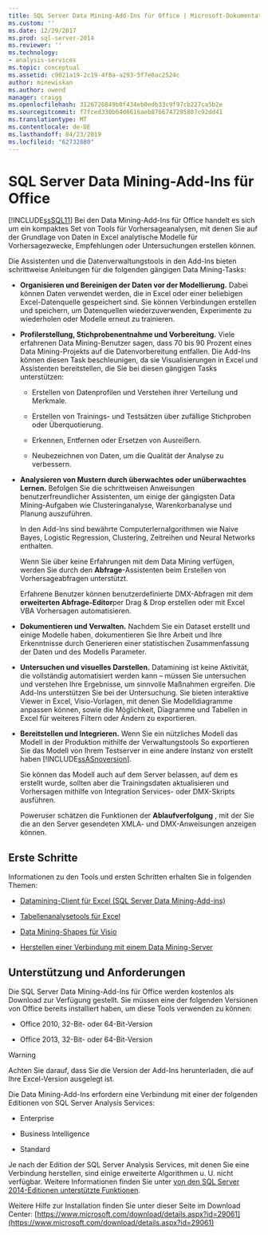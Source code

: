 ```yaml
---
title: SQL Server Data Mining-Add-Ins für Office | Microsoft-Dokumentation
ms.custom: ''
ms.date: 12/29/2017
ms.prod: sql-server-2014
ms.reviewer: ''
ms.technology:
- analysis-services
ms.topic: conceptual
ms.assetid: c9021a19-2c19-4f0a-a293-5f7e0ac2524c
author: minewiskan
ms.author: owend
manager: craigg
ms.openlocfilehash: 3126726849b0f434eb0edb33c9f97cb227ca5b2e
ms.sourcegitcommit: f7fced330b64d6616aeb8766747295807c92dd41
ms.translationtype: MT
ms.contentlocale: de-DE
ms.lasthandoff: 04/23/2019
ms.locfileid: "62732880"
---
```

# <a name="sql-server-data-mining-add-ins-for-office"></a>SQL Server Data Mining-Add-Ins für Office
  [!INCLUDE[ssSQL11](../../includes/sssql11-md.md)] Bei den Data Mining-Add-Ins für Office handelt es sich um ein kompaktes Set von Tools für Vorhersageanalysen, mit denen Sie auf der Grundlage von Daten in Excel analytische Modelle für Vorhersagezwecke, Empfehlungen oder Untersuchungen erstellen können.  
  
 Die Assistenten und die Datenverwaltungstools in den Add-Ins bieten schrittweise Anleitungen für die folgenden gängigen Data Mining-Tasks:  
  
-   **Organisieren und Bereinigen der Daten vor der Modellierung.** Dabei können Daten verwendet werden, die in Excel oder einer beliebigen Excel-Datenquelle gespeichert sind. Sie können Verbindungen erstellen und speichern, um Datenquellen wiederzuverwenden, Experimente zu wiederholen oder Modelle erneut zu trainieren.  
  
-   **Profilerstellung, Stichprobenentnahme und Vorbereitung.** Viele erfahrenen Data Mining-Benutzer sagen, dass 70 bis 90 Prozent eines Data Mining-Projekts auf die Datenvorbereitung entfallen. Die Add-Ins können diesen Task beschleunigen, da sie Visualisierungen in Excel und Assistenten bereitstellen, die Sie bei diesen gängigen Tasks unterstützen:  
  
    -   Erstellen von Datenprofilen und Verstehen ihrer Verteilung und Merkmale.  
  
    -   Erstellen von Trainings- und Testsätzen über zufällige Stichproben oder Überquotierung.  
  
    -   Erkennen, Entfernen oder Ersetzen von Ausreißern.  
  
    -   Neubezeichnen von Daten, um die Qualität der Analyse zu verbessern.  
  
-   **Analysieren von Mustern durch überwachtes oder unüberwachtes Lernen.** Befolgen Sie die schrittweisen Anweisungen benutzerfreundlicher Assistenten, um einige der gängigsten Data Mining-Aufgaben wie Clusteringanalyse, Warenkorbanalyse und Planung auszuführen.  
  
     In den Add-Ins sind bewährte Computerlernalgorithmen wie Naive Bayes, Logistic Regression, Clustering, Zeitreihen und Neural Networks enthalten.  
  
     Wenn Sie über keine Erfahrungen mit dem Data Mining verfügen, werden Sie durch den **Abfrage**-Assistenten beim Erstellen von Vorhersageabfragen unterstützt.  
  
     Erfahrene Benutzer können benutzerdefinierte DMX-Abfragen mit dem **erweiterten Abfrage-Editor**per Drag &amp; Drop erstellen oder mit Excel VBA Vorhersagen automatisieren.  
  
-   **Dokumentieren und Verwalten.** Nachdem Sie ein Dataset erstellt und einige Modelle haben, dokumentieren Sie Ihre Arbeit und Ihre Erkenntnisse durch Generieren einer statistischen Zusammenfassung der Daten und des Modells Parameter.  
  
-   **Untersuchen und visuelles Darstellen.** Datamining ist keine Aktivität, die vollständig automatisiert werden kann – müssen Sie untersuchen und verstehen Ihre Ergebnisse, um sinnvolle Maßnahmen ergreifen. Die Add-Ins unterstützen Sie bei der Untersuchung. Sie bieten interaktive Viewer in Excel, Visio-Vorlagen, mit denen Sie Modelldiagramme anpassen können, sowie die Möglichkeit, Diagramme und Tabellen in Excel für weiteres Filtern oder Ändern zu exportieren.  
  
-   **Bereitstellen und Integrieren.** Wenn Sie ein nützliches Modell das Modell in der Produktion mithilfe der Verwaltungstools So exportieren Sie das Modell von Ihrem Testserver in eine andere Instanz von erstellt haben [!INCLUDE[ssASnoversion](../../includes/ssasnoversion-md.md)].  
  
     Sie können das Modell auch auf dem Server belassen, auf dem es erstellt wurde, sollten aber die Trainingsdaten aktualisieren und Vorhersagen mithilfe von Integration Services- oder DMX-Skripts ausführen.  
  
     Poweruser schätzen die Funktionen der **Ablaufverfolgung** , mit der Sie die an den Server gesendeten XMLA- und DMX-Anweisungen anzeigen können.  
  
## <a name="getting-started"></a>Erste Schritte  
 Informationen zu den Tools und ersten Schritten erhalten Sie in folgenden Themen:  
  
-   [Datamining-Client für Excel &#40;SQL Server Data Mining-Add-ins&#41;](../data-mining-client-for-excel-sql-server-data-mining-add-ins.md)  
  
-   [Tabellenanalysetools für Excel](../table-analysis-tools-for-excel.md)  
  
-   [Data Mining-Shapes für Visio](../data-mining-shapes-for-visio.md)  
  
-   [Herstellen einer Verbindung mit einem Data Mining-Server](../connect-to-a-data-mining-server.md)  
  
## <a name="support-and-requirements"></a>Unterstützung und Anforderungen  
 Die SQL Server Data Mining-Add-Ins für Office werden kostenlos als Download zur Verfügung gestellt. Sie müssen eine der folgenden Versionen von Office bereits installiert haben, um diese Tools verwenden zu können:  
  
-   Office 2010, 32-Bit- oder 64-Bit-Version  
  
-   Office 2013, 32-Bit- oder 64-Bit-Version  
  
> [!WARNING]  
>  Achten Sie darauf, dass Sie die Version der Add-Ins herunterladen, die auf Ihre Excel-Version ausgelegt ist.  
  
 Die Data Mining-Add-Ins erfordern eine Verbindung mit einer der folgenden Editionen von SQL Server Analysis Services:  
  
-   Enterprise  
  
-   Business Intelligence  
  
-   Standard  
  
 Je nach der Edition der SQL Server Analysis Services, mit denen Sie eine Verbindung herstellen, sind einige erweiterte Algorithmen u. U. nicht verfügbar. Weitere Informationen finden Sie unter [von den SQL Server 2014-Editionen unterstützte Funktionen](https://msdn.microsoft.com/library/cc645993.aspx).  
  
 Weitere Hilfe zur Installation finden Sie unter dieser Seite im Download Center: [https://www.microsoft.com/download/details.aspx?id=29061](https://www.microsoft.com/download/details.aspx?id=29061)  
  
  
